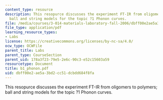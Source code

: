 ```yaml
---
content_type: resource
description: This resopurce discusses the experiment FT-IR from oligomers to polymers;
  ball and string models for the topic ?1 Phonon curves.
file: /media/courses/3-014-materials-laboratory-fall-2006/dbff00e2ae5a3bd2cc51dcbdd684f8fa_b1_phonon.pdf
file_type: application/pdf
learning_resource_types:
- Labs
license: https://creativecommons.org/licenses/by-nc-sa/4.0/
ocw_type: OCWFile
parent_title: Labs
parent_type: CourseSection
parent_uid: 178a3f23-79e5-2e6c-90c3-e52c15603a59
resourcetype: Document
title: b1_phonon.pdf
uid: dbff00e2-ae5a-3bd2-cc51-dcbdd684f8fa
---
```

This resopurce discusses the experiment FT-IR from oligomers to polymers; ball and string models for the topic ?1 Phonon curves.